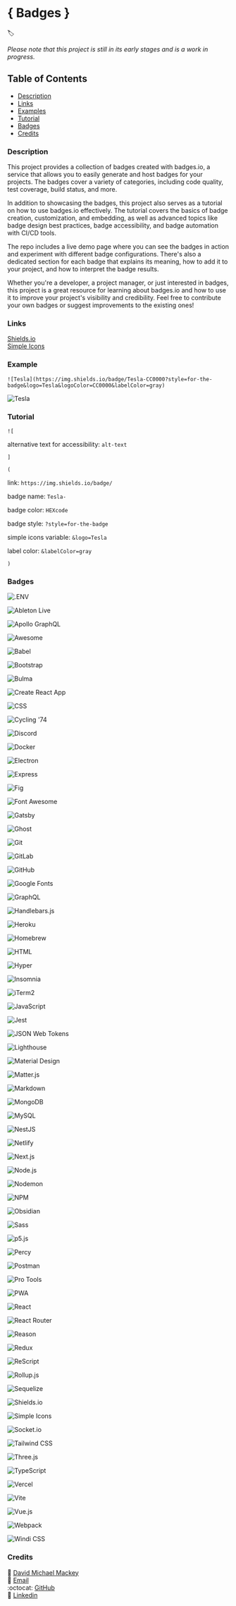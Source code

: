 # { Badges }
🏷

*Please note that this project is still in its early stages and is a work in progress.*

## Table of Contents

- [Description](#description)
- [Links](#links)
- [Examples](#examples)
- [Tutorial](#tutorial)
- [Badges](#badges)
- [Credits](#credits)

### Description

This project provides a collection of badges created with badges.io, a service that allows you to easily generate and host badges for your projects. The badges cover a variety of categories, including code quality, test coverage, build status, and more.

In addition to showcasing the badges, this project also serves as a tutorial on how to use badges.io effectively. The tutorial covers the basics of badge creation, customization, and embedding, as well as advanced topics like badge design best practices, badge accessibility, and badge automation with CI/CD tools.

The repo includes a live demo page where you can see the badges in action and experiment with different badge configurations. There's also a dedicated section for each badge that explains its meaning, how to add it to your project, and how to interpret the badge results.

Whether you're a developer, a project manager, or just interested in badges, this project is a great resource for learning about badges.io and how to use it to improve your project's visibility and credibility. Feel free to contribute your own badges or suggest improvements to the existing ones!

### Links

[Shields.io](https://shields.io/)
<br>
[Simple Icons](https://simpleicons.org/)

### Example

`![Tesla](https://img.shields.io/badge/Tesla-CC0000?style=for-the-badge&logo=Tesla&logoColor=CC0000&labelColor=gray)`

![Tesla](https://img.shields.io/badge/Tesla-CC0000?style=for-the-badge&logo=Tesla&logoColor=CC0000&labelColor=gray)

### Tutorial

`![` 

alternative text for accessibility: `alt-text` 

`]` 

`(`

link: `https://img.shields.io/badge/` 

badge name: `Tesla-` 

badge color: `HEXcode` 

badge style: `?style=for-the-badge` 

simple icons variable: `&logo=Tesla` 

label color: `&labelColor=gray`

`)`

### Badges

![.ENV](https://img.shields.io/badge/.ENV-ECD53F?style=for-the-badge&logo=.ENV&logoColor=ECD53F&labelColor=gray)

![Ableton Live](https://img.shields.io/badge/Ableton_Live-000000?style=for-the-badge&logo=Ableton-Live&logoColor=000000&labelColor=gray)

![Apollo GraphQL](https://img.shields.io/badge/Apollo_GraphQL-311C87?style=for-the-badge&logo=Apollo-GraphQL&logoColor=311C87&labelColor=gray)

![Awesome](https://img.shields.io/badge/Awesome-FC60A8?style=for-the-badge&logo=Awesome-Lists&logoColor=FC60A8&labelColor=gray)

![Babel](https://img.shields.io/badge/Babel-F9DC3E?style=for-the-badge&logo=Babel&logoColor=F9DC3E&labelColor=gray)

![Bootstrap](https://img.shields.io/badge/Bootstrap-7952B3?style=for-the-badge&logo=Bootstrap&logoColor=7952B3&labelColor=gray)

![Bulma](https://img.shields.io/badge/Bulma-00D1B2?style=for-the-badge&logo=Bulma&logoColor=00D1B2&labelColor=gray)

![Create React App](https://img.shields.io/badge/Create_React_App-09D3AC?style=for-the-badge&logo=Create-React-App&logoColor=09D3AC&labelColor=gray)

![CSS](https://img.shields.io/badge/CSS-1572B6?style=for-the-badge&logo=CSS3&logoColor=1572B6&labelColor=gray)

![Cycling '74](https://img.shields.io/badge/Cycling_'74-111111?style=for-the-badge&logo=Cycling-'74&logoColor=111111&labelColor=gray)

![Discord](https://img.shields.io/badge/Discord-5865F2?style=for-the-badge&logo=Discord&logoColor=5865F2&labelColor=gray)

![Docker](https://img.shields.io/badge/Docker-2496ED?style=for-the-badge&logo=Docker&logoColor=2496ED&labelColor=gray)

![Electron](https://img.shields.io/badge/Electron-47848F?style=for-the-badge&logo=Electron&logoColor=47848F&labelColor=gray)

![Express](https://img.shields.io/badge/Express-000000?style=for-the-badge&logo=Express&logoColor=000000&labelColor=gray)

![Fig](https://img.shields.io/badge/Fig-000000?style=for-the-badge&logo=Fig&logoColor=000000&labelColor=gray)

![Font Awesome](https://img.shields.io/badge/Font_Awesome-528DD7?style=for-the-badge&logo=Font-Awesome&logoColor=528DD7&labelColor=gray)

![Gatsby](https://img.shields.io/badge/Gatsby-663399?style=for-the-badge&logo=Gatsby&logoColor=663399&labelColor=gray)

![Ghost](https://img.shields.io/badge/Ghost-15171A?style=for-the-badge&logo=Ghost&logoColor=15171A&labelColor=gray)

![Git](https://img.shields.io/badge/Git-F05032?style=for-the-badge&logo=Git&logoColor=F05032&labelColor=gray)

![GitLab](https://img.shields.io/badge/GitLab-FC6D26?style=for-the-badge&logo=GitLab&logoColor=FC6D26&labelColor=gray)

![GitHub](https://img.shields.io/badge/GitHub-181717?style=for-the-badge&logo=GitHub&logoColor=181717&labelColor=gray)

![Google Fonts](https://img.shields.io/badge/Google_Fonts-4285F4?style=for-the-badge&logo=Google-Fonts&logoColor=4285F4&labelColor=gray)

![GraphQL](https://img.shields.io/badge/GraphQL-E10098?style=for-the-badge&logo=GraphQL&logoColor=E10098&labelColor=gray)

![Handlebars.js](https://img.shields.io/badge/Handlebars.js-E34F26?style=for-the-badge&logo=Handlebarsdotjs&logoColor=E34F26&labelColor=gray)

![Heroku](https://img.shields.io/badge/Heroku-430098?style=for-the-badge&logo=Heroku&logoColor=430098&labelColor=gray)

![Homebrew](https://img.shields.io/badge/Homebrew-FBB040?style=for-the-badge&logo=Homebrew&logoColor=FBB040&labelColor=gray)

![HTML](https://img.shields.io/badge/HTML-E34F26?style=for-the-badge&logo=HTML5&logoColor=E34F26&labelColor=gray)

![Hyper](https://img.shields.io/badge/Hyper-000000?style=for-the-badge&logo=Hyper&logoColor=000000&labelColor=gray)

![Insomnia](https://img.shields.io/badge/Insomnia-4000BF?style=for-the-badge&logo=Insomnia&logoColor=4000BF&labelColor=gray)

![iTerm2](https://img.shields.io/badge/iTerm2-000000?style=for-the-badge&logo=iTerm2&logoColor=000000&labelColor=gray)

![JavaScript](https://img.shields.io/badge/JavaScript-F7DF1E?style=for-the-badge&logo=JavaScript&logoColor=F7DF1E&labelColor=gray)

![Jest](https://img.shields.io/badge/Jest-C21325?style=for-the-badge&logo=Jest&logoColor=C21325&labelColor=gray)

![JSON Web Tokens](https://img.shields.io/badge/JSON_Web_Tokens-000000?style=for-the-badge&logo=JSON-Web-Tokens&logoColor=000000&labelColor=gray)

![Lighthouse](https://img.shields.io/badge/Lighthouse-F44B21?style=for-the-badge&logo=Lighthouse&logoColor=F44B21&labelColor=gray)

![Material Design](https://img.shields.io/badge/Material_Design-757575?style=for-the-badge&logo=Material-Design&logoColor=757575&labelColor=gray)

![Matter.js](https://img.shields.io/badge/Matter.js-4B5562?style=for-the-badge&logo=Matter.js&logoColor=4B5562&labelColor=gray)

![Markdown](https://img.shields.io/badge/Markdown-000000?style=for-the-badge&logo=Markdown&logoColor=000000&labelColor=gray)

![MongoDB](https://img.shields.io/badge/MongoDB-47A248?style=for-the-badge&logo=MongoDB&logoColor=47A248&labelColor=gray)

![MySQL](https://img.shields.io/badge/MySQL-4479A1?style=for-the-badge&logo=MySQL&logoColor=4479A1&labelColor=gray)

![NestJS](https://img.shields.io/badge/NestJS-E0234E?style=for-the-badge&logo=NestJS&logoColor=E0234E&labelColor=gray)

![Netlify](https://img.shields.io/badge/Netlify-00C7B7?style=for-the-badge&logo=Netlify&logoColor=00C7B7&labelColor=gray)

![Next.js](https://img.shields.io/badge/Next.js-000000?style=for-the-badge&logo=Next.js&logoColor=000000&labelColor=gray)

![Node.js](https://img.shields.io/badge/Node.js-339933?style=for-the-badge&logo=Node.js&logoColor=339933&labelColor=gray)

![Nodemon](https://img.shields.io/badge/Nodemon-76D04B?style=for-the-badge&logo=Nodemon&logoColor=76D04B&labelColor=gray)

![NPM](https://img.shields.io/badge/NPM-CB3837?style=for-the-badge&logo=NPM&logoColor=CB3837&labelColor=gray)

![Obsidian](https://img.shields.io/badge/Obsidian-483699?style=for-the-badge&logo=Obsidian&logoColor=483699&labelColor=gray)

![Sass](https://img.shields.io/badge/Sass-CC6699?style=for-the-badge&logo=Sass&logoColor=CC6699&labelColor=gray)

![p5.js](https://img.shields.io/badge/p5.js-ED225D?style=for-the-badge&logo=p5.js&logoColor=ED225D&labelColor=gray)

![Percy](https://img.shields.io/badge/Percy-9E66BF?style=for-the-badge&logo=Percy&logoColor=9E66BF&labelColor=gray)

![Postman](https://img.shields.io/badge/Postman-FF6C37?style=for-the-badge&logo=Postman&logoColor=FF6C37&labelColor=gray)

![Pro Tools](https://img.shields.io/badge/Pro_Tools-7ACB10?style=for-the-badge&logo=Pro-Tools&logoColor=7ACB10&labelColor=gray)

![PWA](https://img.shields.io/badge/PWA-5A0FC8?style=for-the-badge&logo=PWA&logoColor=5A0FC8&labelColor=gray)

![React](https://img.shields.io/badge/React-61DAFB?style=for-the-badge&logo=React&logoColor=61DAFB&labelColor=gray)

![React Router](https://img.shields.io/badge/React_Router-CA4245?style=for-the-badge&logo=React-Router&logoColor=CA4245&labelColor=gray)

![Reason](https://img.shields.io/badge/Reason-DD4B39?style=for-the-badge&logo=Reason&logoColor=DD4B39&labelColor=gray)

![Redux](https://img.shields.io/badge/Redux-764ABC?style=for-the-badge&logo=Redux&logoColor=764ABC&labelColor=gray)

![ReScript](https://img.shields.io/badge/ReScript-E6484F?style=for-the-badge&logo=ReScript&logoColor=E6484F&labelColor=gray)

![Rollup.js](https://img.shields.io/badge/Rollup.js-EC4A3F?style=for-the-badge&logo=Rollup.js&logoColor=EC4A3F&labelColor=gray)

![Sequelize](https://img.shields.io/badge/Sequelize-52B0E7?style=for-the-badge&logo=Sequelize&logoColor=52B0E7&labelColor=gray)

![Shields.io](https://img.shields.io/badge/Shields.io-000000?style=for-the-badge&logo=Shields.io&logoColor=000000&labelColor=gray)

![Simple Icons](https://img.shields.io/badge/Simple_Icons-000000?style=for-the-badge&logo=Simple-Icons&logoColor=000000&labelColor=gray)

![Socket.io](https://img.shields.io/badge/Socket.io-010101?style=for-the-badge&logo=Socket.io&logoColor=010101&labelColor=gray)

![Tailwind CSS](https://img.shields.io/badge/Tailwind_CSS-06B6D4?style=for-the-badge&logo=Tailwind-CSS&logoColor=06B6D4&labelColor=gray)

![Three.js](https://img.shields.io/badge/Three.js-000000?style=for-the-badge&logo=Three.js&logoColor=000000&labelColor=gray)

![TypeScript](https://img.shields.io/badge/TypeScript-3178C6?style=for-the-badge&logo=TypeScript&logoColor=3178C6&labelColor=gray)

![Vercel](https://img.shields.io/badge/Vercel-000000?style=for-the-badge&logo=Vercel&logoColor=000000&labelColor=gray)

![Vite](https://img.shields.io/badge/Vite-646CFF?style=for-the-badge&logo=Vite&logoColor=646CFF&labelColor=gray)

![Vue.js](https://img.shields.io/badge/Vue.js-4FC08D?style=for-the-badge&logo=Vue.js&logoColor=4FC08D&labelColor=gray)

![Webpack](https://img.shields.io/badge/Webpack-8DD6F9?style=for-the-badge&logo=Webpack&logoColor=8DD6F9&labelColor=gray)

![Windi CSS](https://img.shields.io/badge/Windi_CSS-48B0F1?style=for-the-badge&logo=Windi-CSS&logoColor=48B0F1&labelColor=gray)

### Credits

:bust_in_silhouette: [David Michael Mackey](https://www.notion.so/davidmichaelmackey/David-Mackey-a59ce61a996840d6a933e3b135673467?pvs=4)
<br>
:email: [Email](mailto:davidmackey@hey.com)
<br>
:octocat: [GitHub](https://github.com/davidmichaelmackey/)
<br>
:briefcase: [Linkedin](https://linkedin.com/in/davidmichaelmackey/)
